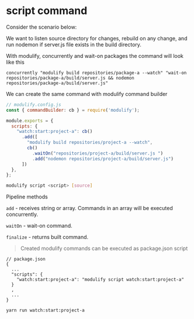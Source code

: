 # script command

Consider the scenario below:

We want to listen source directory for changes, rebuild on any change, and run nodemon if server.js file exists in the build directory.

With modulify, concurrently and wait-on packages the command will look like this

```
concurrently "modulify build repositories/package-a --watch" "wait-on repositories/package-a/build/server.js && nodemon repositories/package-a/build/server.js"
```

We can create the same command with modulify command builder

```javascript
// modulify.config.js
const { commandBuilder: cb } = require('modulify');

module.exports = {
  scripts: {
    "watch:start:project-a": cb()
      .add([
        "modulify build repositories/project-a --watch",
        cb()
          .waitOn("repositories/project-a/build/server.js ")
          .add("nodemon repositories/project-a/build/server.js")
      ])
  },
};

```

```bash
modulify script <script> [source]
```

Pipeline methods

`add` - receives string or array. Commands in an array will be executed concurrently.

`waitOn` - wait-on command.

`finalize` - returns built command.

> Created modulify commands can be executed as package.json script

```
// package.json
{
  ...
  "scripts": {
    "watch:start:project-a": "modulify script watch:start:project-a"
  }
  ,
  ...
}
```

```
yarn run watch:start:project-a
```